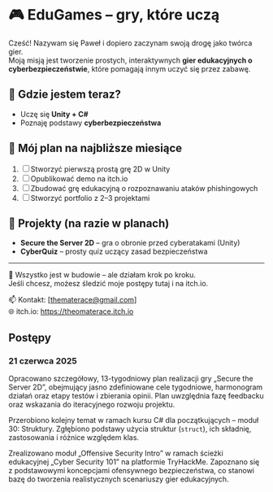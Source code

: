 # 🎮 EduGames – gry, które uczą

Cześć! Nazywam się Paweł i dopiero zaczynam swoją drogę jako twórca gier.  
Moją misją jest tworzenie prostych, interaktywnych **gier edukacyjnych o cyberbezpieczeństwie**, które pomagają innym uczyć się przez zabawę.

## 🔄 Gdzie jestem teraz?

- Uczę się **Unity + C#**
- Poznaję podstawy **cyberbezpieczeństwa**

## 🎯 Mój plan na najbliższe miesiące

1. ☐ Stworzyć pierwszą prostą grę 2D w Unity
2. ☐ Opublikować demo na itch.io
3. ☐ Zbudować grę edukacyjną o rozpoznawaniu ataków phishingowych
4. ☐ Stworzyć portfolio z 2–3 projektami

## 📁 Projekty (na razie w planach)

- **Secure the Server 2D** – gra o obronie przed cyberatakami (Unity)
- **CyberQuiz** – prosty quiz uczący zasad bezpieczeństwa

---

🧩 Wszystko jest w budowie – ale działam krok po kroku.  
Jeśli chcesz, możesz śledzić moje postępy tutaj i na itch.io.

📫 Kontakt: [thematerace@gmail.com]  
🌐 itch.io: https://theomaterace.itch.io


## Postępy

### 21 czerwca 2025
Opracowano szczegółowy, 13-tygodniowy plan realizacji gry „Secure the Server 2D”, obejmujący jasno zdefiniowane cele tygodniowe, harmonogram działań oraz etapy testów i zbierania opinii. Plan uwzględnia fazę feedbacku oraz wskazania do iteracyjnego rozwoju projektu.

Przerobiono kolejny temat w ramach kursu C# dla początkujących – moduł 30: Struktury. Zgłębiono podstawy użycia struktur (`struct`), ich składnię, zastosowania i różnice względem klas.

Zrealizowano moduł „Offensive Security Intro” w ramach ścieżki edukacyjnej „Cyber Security 101” na platformie TryHackMe. Zapoznano się z podstawowymi koncepcjami ofensywnego bezpieczeństwa, co stanowi bazę do tworzenia realistycznych scenariuszy gier edukacyjnych.
